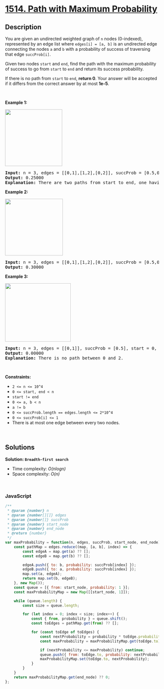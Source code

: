 # [1514. Path with Maximum Probability](https://leetcode.com/problems/path-with-maximum-probability)

## Description

<div class="xFUwe" data-track-load="description_content"><p>You are given an undirected weighted graph of&nbsp;<code>n</code>&nbsp;nodes (0-indexed), represented by an edge list where&nbsp;<code>edges[i] = [a, b]</code>&nbsp;is an undirected edge connecting the nodes&nbsp;<code>a</code>&nbsp;and&nbsp;<code>b</code>&nbsp;with a probability of success of traversing that edge&nbsp;<code>succProb[i]</code>.</p>

<p>Given two nodes&nbsp;<code>start</code>&nbsp;and&nbsp;<code>end</code>, find the path with the maximum probability of success to go from&nbsp;<code>start</code>&nbsp;to&nbsp;<code>end</code>&nbsp;and return its success probability.</p>

<p>If there is no path from&nbsp;<code>start</code>&nbsp;to&nbsp;<code>end</code>, <strong>return&nbsp;0</strong>. Your answer will be accepted if it differs from the correct answer by at most <strong>1e-5</strong>.</p>

<p>&nbsp;</p>
<p><strong class="example">Example 1:</strong></p>

<p><strong><img alt="" src="https://assets.leetcode.com/uploads/2019/09/20/1558_ex1.png" style="width: 187px; height: 186px;"></strong></p>

<pre><strong>Input:</strong> n = 3, edges = [[0,1],[1,2],[0,2]], succProb = [0.5,0.5,0.2], start = 0, end = 2
<strong>Output:</strong> 0.25000
<strong>Explanation:</strong>&nbsp;There are two paths from start to end, one having a probability of success = 0.2 and the other has 0.5 * 0.5 = 0.25.
</pre>

<p><strong class="example">Example 2:</strong></p>

<p><strong><img alt="" src="https://assets.leetcode.com/uploads/2019/09/20/1558_ex2.png" style="width: 189px; height: 186px;"></strong></p>

<pre><strong>Input:</strong> n = 3, edges = [[0,1],[1,2],[0,2]], succProb = [0.5,0.5,0.3], start = 0, end = 2
<strong>Output:</strong> 0.30000
</pre>

<p><strong class="example">Example 3:</strong></p>

<p><strong><img alt="" src="https://assets.leetcode.com/uploads/2019/09/20/1558_ex3.png" style="width: 215px; height: 191px;"></strong></p>

<pre><strong>Input:</strong> n = 3, edges = [[0,1]], succProb = [0.5], start = 0, end = 2
<strong>Output:</strong> 0.00000
<strong>Explanation:</strong>&nbsp;There is no path between 0 and 2.
</pre>

<p>&nbsp;</p>
<p><strong>Constraints:</strong></p>

<ul>
	<li><code>2 &lt;= n &lt;= 10^4</code></li>
	<li><code>0 &lt;= start, end &lt; n</code></li>
	<li><code>start != end</code></li>
	<li><code>0 &lt;= a, b &lt; n</code></li>
	<li><code>a != b</code></li>
	<li><code>0 &lt;= succProb.length == edges.length &lt;= 2*10^4</code></li>
	<li><code>0 &lt;= succProb[i] &lt;= 1</code></li>
	<li>There is at most one edge between every two nodes.</li>
</ul>
</div>

<p>&nbsp;</p>

## Solutions

**Solution: `Breadth-first search`**
- Time complexity: <em>O(nlogn)</em>
- Space complexity: <em>O(n)</em>

<p>&nbsp;</p>

### **JavaScript**

```js
/**
 * @param {number} n
 * @param {number[][]} edges
 * @param {number[]} succProb
 * @param {number} start_node
 * @param {number} end_node
 * @return {number}
 */
var maxProbability = function(n, edges, succProb, start_node, end_node) {
    const pathMap = edges.reduce((map, [a, b], index) => {
        const edgeA = map.get(a) ?? [];
        const edgeB = map.get(b) ?? [];

        edgeA.push({ to: b, probability: succProb[index] });
        edgeB.push({ to: a, probability: succProb[index] });
        map.set(a, edgeA);
        return map.set(b, edgeB);
    }, new Map());
    const queue = [{ from: start_node, probability: 1 }];
    const maxProbabilityMap = new Map([[start_node, 1]]);

    while (queue.length) {
        const size = queue.length;

        for (let index = 0; index < size; index++) {
            const { from, probability } = queue.shift();
            const toEdges = pathMap.get(from) ?? [];

            for (const toEdge of toEdges) {
                const nextProbability = probability * toEdge.probability;
                const maxProbability = maxProbabilityMap.get(toEdge.to) ?? 0;

                if (nextProbability <= maxProbability) continue;
                queue.push({ from: toEdge.to, probability: nextProbability });
                maxProbabilityMap.set(toEdge.to, nextProbability);
            }
        }
    }
    return maxProbabilityMap.get(end_node) ?? 0;
};
```
